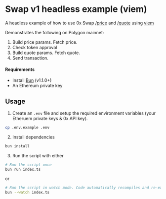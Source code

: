 # Swap v1 headless example (viem)

A headless example of how to use 0x Swap [/price](https://0x.org/docs/0x-swap-api/api-references/get-swap-v1-price) and [/quote](https://0x.org/docs/0x-swap-api/api-references/get-swap-v1-quote) using [viem](https://viem.sh/)

Demonstrates the following on Polygon mainnet:

1. Build price params. Fetch price.
2. Check token approval
3. Build quote params. Fetch quote.
4. Send transaction.

#### Requirements

- Install [Bun](https://bun.sh/) (v1.1.0+)
- An Ethereum private key

## Usage

1. Create an `.env` file and setup the required environment variables (your Etheruem private keys & 0x API key).

```sh
cp .env.example .env
```

2. Install dependencies

```sh
bun install
```

3. Run the script with either

```sh
# Run the script once
bun run index.ts
```

or

```sh
# Run the script in watch mode. Code automatically recompiles and re-executes upon changes.
bun --watch index.ts

```
